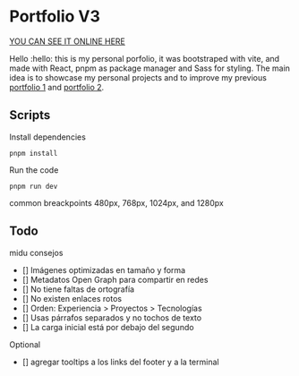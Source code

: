 # Portfolio V3

[YOU CAN SEE IT ONLINE HERE](https://franciscog98.netlify.app/)

Hello :hello: this is my personal porfolio, it was bootstraped with vite, and made with React, pnpm as package manager and Sass for styling. The main idea is to showcase my personal projects and to improve my previous [portfolio 1](https://franciscog98.github.io/portfolio/) and [portfolio 2](https://portfolio-franciscog98.vercel.app/).


## Scripts
Install dependencies
```
pnpm install
```
Run the code
```
pnpm run dev
```

common breackpoints
480px, 768px, 1024px, and 1280px

## Todo

midu consejos
- [] Imágenes optimizadas en tamaño y forma
- [] Metadatos Open Graph para compartir en redes
- [] No tiene faltas de ortografía
- [] No existen enlaces rotos
- [] Orden: Experiencia > Proyectos > Tecnologías
- [] Usas párrafos separados y no tochos de texto
- [] La carga inicial está por debajo del segundo

Optional
- [] agregar tooltips a los links del footer y a la terminal
